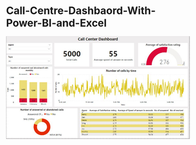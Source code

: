# Call-Centre-Dashbaord-With-Power-BI-and-Excel

![alt text](https://github.com/distinctkemi/Call-Centre-Dashbaord-With-Power-BI-and-Excel/blob/main/Call%20Centre%20Dash.JPG)
